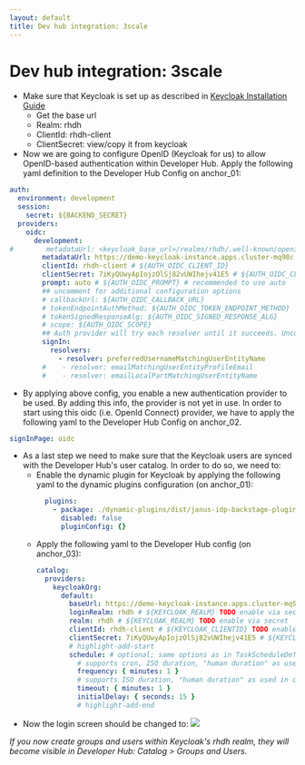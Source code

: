 ```yaml
---
layout: default
title: Dev hub integration: 3scale
---
```


# Dev hub integration: 3scale

* Make sure that Keycloak is set up as described in [Keycloak Installation Guide](https://maarten-vandeperre.github.io/developer-hub-documentation/keycloak/infra_setup_keycloak.html)
    * Get the base url
    * Realm: rhdh
    * ClientId: rhdh-client
    * ClientSecret: view/copy it from keycloak
* Now we are going to configure OpenID (Keycloak for us) to allow OpenID-based authentication
  within Developer Hub. Apply the following yaml definition to the Developer Hub Config on anchor_01:
```yaml
auth:
  environment: development
  session:
    secret: ${BACKEND_SECRET}
  providers:
    oidc:
      development:
#        metadataUrl: <keycloak_base_url>/realms/rhdh/.well-known/openid-configuration # ${AUTH_OIDC_METADATA_URL}
        metadataUrl: https://demo-keycloak-instance.apps.cluster-mq98c.mq98c.sandbox870.opentlc.com/realms/rhdh/.well-known/openid-configuration # ${AUTH_OIDC_METADATA_URL}
        clientId: rhdh-client # ${AUTH_OIDC_CLIENT_ID}
        clientSecret: 7iKyQUwyApIojzOlSj82vUWIhejv41E5 # ${AUTH_OIDC_CLIENT_SECRET}
        prompt: auto # ${AUTH_OIDC_PROMPT} # recommended to use auto
        ## uncomment for additional configuration options
        # callbackUrl: ${AUTH_OIDC_CALLBACK_URL}
        # tokenEndpointAuthMethod: ${AUTH_OIDC_TOKEN_ENDPOINT_METHOD}
        # tokenSignedResponseAlg: ${AUTH_OIDC_SIGNED_RESPONSE_ALG}
        # scope: ${AUTH_OIDC_SCOPE}
        ## Auth provider will try each resolver until it succeeds. Uncomment the resolvers you want to use to override the default resolver: `emailLocalPartMatchingUserEntityName`
        signIn:
          resolvers:
            - resolver: preferredUsernameMatchingUserEntityName
        #    - resolver: emailMatchingUserEntityProfileEmail
        #    - resolver: emailLocalPartMatchingUserEntityName
```
* By applying above config, you enable a new authentication provider to be used. By adding this info, the provider is not yet in use.
  In order to start using this oidc (i.e. OpenId Connect) provider, we have to apply the following yaml to the Developer Hub Config on anchor_02.
```yaml
signInPage: oidc  
```
* As a last step we need to make sure that the Keycloak users are synced with the Developer Hub's user catalog. In order to do so,
  we need to:
  * Enable the dynamic plugin for Keycloak by applying the following yaml to the dynamic plugins configuration (on anchor_01):
    ```yaml
      plugins:
        - package: ./dynamic-plugins/dist/janus-idp-backstage-plugin-keycloak-backend-dynamic
          disabled: false
          pluginConfig: {}
    ```
  * Apply the following yaml to the Developer Hub config (on anchor_03):
    ```yaml
    catalog:
      providers:
        keycloakOrg:
          default:
            baseUrl: https://demo-keycloak-instance.apps.cluster-mq98c.mq98c.sandbox870.opentlc.com
            loginRealm: rhdh # ${KEYCLOAK_REALM} TODO enable via secret
            realm: rhdh # ${KEYCLOAK_REALM} TODO enable via secret
            clientId: rhdh-client # ${KEYCLOAK_CLIENTID} TODO enable via secret
            clientSecret: 7iKyQUwyApIojzOlSj82vUWIhejv41E5 # ${KEYCLOAK_CLIENTSECRET} TODO enable via secret
            # highlight-add-start
            schedule: # optional; same options as in TaskScheduleDefinition
              # supports cron, ISO duration, "human duration" as used in code
              frequency: { minutes: 1 }
              # supports ISO duration, "human duration" as used in code
              timeout: { minutes: 1 }
              initialDelay: { seconds: 15 }
              # highlight-add-end
    ```
* Now the login screen should be changed to:
  <img src="https://raw.githubusercontent.com/maarten-vandeperre/developer-hub-documentation/argo/images/login_screen_2.png">

_If you now create groups and users within Keycloak's rhdh realm, they will
become visible in Developer Hub: Catalog > Groups and Users._